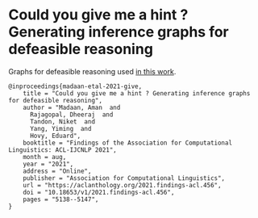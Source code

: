 # Could you give me a hint ? Generating inference graphs for defeasible reasoning
Graphs for defeasible reasoning used [in this work](https://aclanthology.org/2021.findings-acl.456/).


```
@inproceedings{madaan-etal-2021-give,
    title = "Could you give me a hint ? Generating inference graphs for defeasible reasoning",
    author = "Madaan, Aman  and
      Rajagopal, Dheeraj  and
      Tandon, Niket  and
      Yang, Yiming  and
      Hovy, Eduard",
    booktitle = "Findings of the Association for Computational Linguistics: ACL-IJCNLP 2021",
    month = aug,
    year = "2021",
    address = "Online",
    publisher = "Association for Computational Linguistics",
    url = "https://aclanthology.org/2021.findings-acl.456",
    doi = "10.18653/v1/2021.findings-acl.456",
    pages = "5138--5147",
}
```
